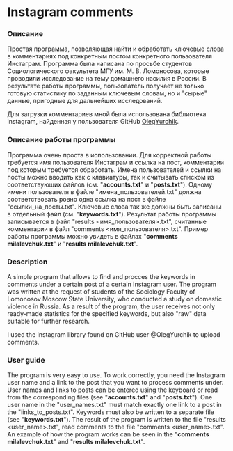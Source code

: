 # Instagram comments
### Описание
Простая программа, позволяющая найти и обработать ключевые слова в комментариях под конкретным постом конкретного пользователя Инстаграм. Программа была написана по просьбе студентов Социологического факультета МГУ им. М. В. Ломоносова, которые проводили исследование на тему домашнего насилия в России. В результате работы программы, пользователь получает не только готовую статистику по заданным ключевым словам, но и "сырые" данные, пригодные для дальнейших исследований.

Для загрузки комментариев мной была использована библиотека instagram, найденная у пользователя GitHub [OlegYurchik](https://OlegYurchik). 
### Описание работы программы
Программа очень проста в использовании. Для корректной работы требуется имя пользователя Инстаграм и ссылка на пост, комментарии под которым требуется обработать. Имена пользователей и ссылки на посты можно вводить как с клавиатуры, так и считывать списком из соответствующих файлов (см. "**accounts.txt**" и "**posts.txt**"). Одному имени пользователя в файле "имена_пользователей.txt" должна соответствовать ровно одна ссылка на пост в файле "ссылки_на_посты.txt". Ключевые слова так же должны быть записаны в отдельный файл (см. "**keywords.txt**"). Результат работы программы записывается в файл "results <имя_пользователя>.txt", считанные комментарии в файл "comments <имя_пользователя>.txt". Пример работы программы можно увидеть в файлах "**comments milalevchuk.txt**" и "**results milalevchuk.txt**".

### Description
A simple program that allows to find and procces the keywords in comments under a certain post of a certain Instagram user. The program was written at the request of students of the Sociology Faculty of Lomonosov Moscow State University, who conducted a study on domestic violence in Russia. As a result of the program, the user receives not only ready-made statistics for the specified keywords, but also "raw" data suitable for further research.

I used the instagram library found on GitHub user @OlegYurchik to upload comments.
### User guide
The program is very easy to use. To work correctly, you need the Instagram user name and a link to the post that you want to process comments under. User names and links to posts can be entered using the keyboard or read from the corresponding files (see "**accounts.txt**" and "**posts.txt**"). One user name in the "user_names.txt" must match exactly one link to a post in the "links_to_posts.txt". Keywords must also be written to a separate file (see "**keywords.txt**"). The result of the program is written to the file "results <user_name>.txt", read comments to the file "comments <user_name>.txt". An example of how the program works can be seen in the "**comments milalevchuk.txt**" and "**results milalevchuk.txt**".
